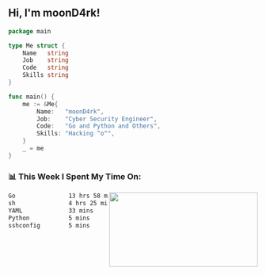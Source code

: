 <h2> Hi, I'm moonD4rk!</h2>

```go
package main

type Me struct {
	Name   string
	Job    string
	Code   string
	Skills string
}

func main() {
	me := &Me{
		Name:   "moonD4rk",
		Job:    "Cyber Security Engineer",
		Code:   "Go and Python and Others",
		Skills: "Hacking ^o^",
	}
	_ = me
}
```

<h3>📊 This Week I Spent My Time On:</h3>
<img align='right' src="https://github-readme-stats.vercel.app/api?username=moond4rk&show_icons=true&theme=radical", width="300" height="150">

<!--START_SECTION:waka-->

```txt
Go               13 hrs 58 mins  ██████████████████░░░░░░░   71.94 %
sh               4 hrs 25 mins   █████▓░░░░░░░░░░░░░░░░░░░   22.77 %
YAML             33 mins         ▓░░░░░░░░░░░░░░░░░░░░░░░░   02.86 %
Python           5 mins          ░░░░░░░░░░░░░░░░░░░░░░░░░   00.51 %
sshconfig        5 mins          ░░░░░░░░░░░░░░░░░░░░░░░░░   00.48 %
```

<!--END_SECTION:waka-->

